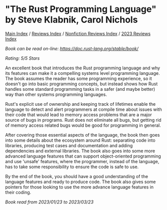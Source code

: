 # "The Rust Programming Language" by Steve Klabnik, Carol Nichols

[Main Index](../../../README.md) / [Reviews Index](../../README.md) / [Nonfiction Reviews Index](../README.md) / [2023 Reviews Index](README.md)

*Book can be read on-line: <https://doc.rust-lang.org/stable/book/>*

*Rating: 5/5 Stars*

An excellent book that introduces the Rust programming language and why its features can make it a compelling systems level programming language. The book assumes the reader has some programming experience, so it doesn't go into basic programming concepts, but instead shows how Rust handles some standard programming tasks in a safer (and maybe better) way than other systems programming languages.

Rust's explicit use of ownership and keeping track of lifetimes enable the language to detect and alert programmers at compile time about issues with their code that would lead to memory access problems that are a major source of bugs in programs. Rust does not eliminate all bugs, but getting rid of memory access related bugs would be good for programming in general.

After covering those essential aspects of the language, the book then goes into some details about the ecosystem around Rust: separating code into libraries, producing test cases and documentation and adding dependencies and external libraries. The book also goes into some more advanced language features that can support object-oriented programming and use 'unsafe' features, where the programmer, instead of the language, has to take some responsibility to ensure the code is safe to use.

By the end of the book, you should have a good understanding of the language features and ready to produce code. The book also gives some pointers for those looking to use the more advance language features in their coding.

*Book read from 2023/01/23 to 2023/03/23*

